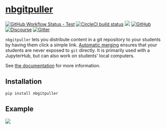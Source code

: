 # [nbgitpuller](https://github.com/jupyterhub/nbgitpuller)

[![GitHub Workflow Status - Test](https://img.shields.io/github/workflow/status/jupyterhub/nbgitpuller/Tests?logo=github&label=tests)](https://github.com/jupyterhub/nbgitpuller/actions)
[![CircleCI build status](https://img.shields.io/circleci/build/github/jupyterhub/nbgitpuller?logo=circleci&label=docs)](https://circleci.com/gh/jupyterhub/nbgitpuller)
[![](https://img.shields.io/pypi/v/nbgitpuller.svg?logo=pypi)](https://pypi.python.org/pypi/nbgitpuller)
[![GitHub](https://img.shields.io/badge/issue_tracking-github-blue?logo=github)](https://github.com/jupyterhub/nbgitpuller/issues)
[![Discourse](https://img.shields.io/badge/help_forum-discourse-blue?logo=discourse)](https://discourse.jupyter.org/c/jupyterhub)
[![Gitter](https://img.shields.io/badge/social_chat-gitter-blue?logo=gitter)](https://gitter.im/jupyterhub/jupyterhub)

`nbgitpuller` lets you distribute content in a git repository to your students
by having them click a simple link. [Automatic
merging](https://jupyterhub.github.io/nbgitpuller/topic/automatic-merging.html)
ensures that your students are never exposed to `git` directly. It is primarily
used with a JupyterHub, but can also work on students' local computers.

See [the documentation](https://jupyterhub.github.io/nbgitpuller) for more
information.

## Installation

```shell
pip install nbgitpuller
```

## Example

![](https://raw.githubusercontent.com/jupyterhub/nbgitpuller/v0.8.0/docs/_static/nbpuller.gif)

